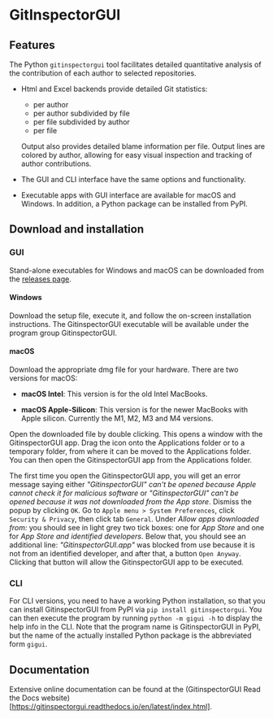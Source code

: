 # GitInspectorGUI

## Features
The Python ``gitinspectorgui`` tool facilitates detailed quantitative analysis
of the contribution of each author to selected repositories.

  - Html and Excel backends provide detailed Git statistics:

    - per author
    - per author subdivided by file
    - per file subdivided by author
    - per file

    Output also provides detailed blame information per file. Output lines are
    colored by author, allowing for easy visual inspection and tracking of
    author contributions.

- The GUI and CLI interface have the same options and functionality.

- Executable apps with GUI interface are available for macOS and Windows. In
  addition, a Python package can be installed from PyPI.

## Download and installation
### GUI
Stand-alone executables for Windows and macOS can be downloaded from the
[releases page](https://github.com/davbeek/gitinspectorgui/releases).

#### Windows
Download the setup file, execute it, and follow the on-screen installation
instructions. The GitinspectorGUI executable will be available under the
program group GitinspectorGUI.

#### macOS

Download the appropriate dmg file for your hardware. There are two versions for macOS:

- **macOS Intel**: This version is for the old Intel MacBooks.

- **macOS Apple-Silicon**: This version is for the newer MacBooks with Apple
  silicon. Currently the M1, M2, M3 and M4 versions.

Open the downloaded file by double clicking. This opens a window with the
GitinspectorGUI app. Drag the icon onto the Applications folder or to a
temporary folder, from where it can be moved to the Applications folder. You can
then open the GitinspectorGUI app from the Applications folder.

The first time you open the GitinspectorGUI app, you will get an error message
saying either *"GitinspectorGUI" can't be opened because Apple cannot check it
for malicious software* or *"GitinspectorGUI" can't be opened because it was not
downloaded from the App store*. Dismiss the popup by clicking `OK`. Go to `Apple
menu > System Preferences`, click `Security & Privacy`, then click tab
`General`. Under *Allow apps downloaded from:* you should see in light grey two
tick boxes: one for *App Store* and one for *App Store and identified
developers*. Below that, you should see an additional line:
*"GitinspectorGUI.app"* was blocked from use because it is not from an
identified developer, and after that, a button `Open Anyway`. Clicking that
button will allow the GitinspectorGUI app to be executed.

### CLI
For CLI versions, you need to have a working Python installation, so that you
can install GitinspectorGUI from PyPI via `pip install gitinspectorgui`. You can
then execute the program by running `python -m gigui -h` to display the help
info in the CLI. Note that the program name is GitinspectorGUI in PyPI, but the
name of the actually installed Python package is the abbreviated form `gigui`.

## Documentation
Extensive online documentation can be found at the (GitinspectorGUI Read the
Docs website)[https://gitinspectorgui.readthedocs.io/en/latest/index.html].
